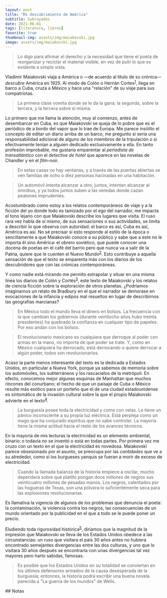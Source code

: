 ```yaml
---
layout: post
title: "Mi descubrimiento de América"
subtitle: Subrayados
date: 2021-06-01
tags: [literatura, libros]
favorite: true
thumbnail-img: assets/img/maiakovski.jpg
image: assets/img/maiakovski.jpg
---
```


> Lo digo para afirmar el derecho y la necesidad que tiene el poeta de reorganizar y reciclar el material visible, en vez de pulir lo que es evidente a simple vista.

Vladimir Maiakovski viaja a América o  &#x2014;de acuerdo al título de su crónica&#x2014; *descubre* América en 1925. Al modo de Colón o Hernán Cortes<sup><a id="fnr.1" class="footref" href="#fn.1" role="doc-backlink">1</a></sup>, llega en barco a Cuba, cruza a México y hace una "relación" de su viaje para sus compatriotas.

> La primera clase vomita donde se le da la gana; la segunda, sobre la tercera, y la tercera sobre sí misma.

Lo primero que me llama la atención, muy al comienzo, antes de desembarcar en Cuba, es que Maiakovski se queja de lo pobre que es el periódico de a bordo del vapor que lo trae de Europa. Me parece insólito el concepto de editar un diario arriba de un barco, me pregunto si sería una responsabilidad adicional de alguno de los miembros de la tripulación o si efectivamente tenían a alguien dedicado exclusivamente a ella. En tanto profesión improbable, me gustaría emparentar al *periodista de transatlántico* con el *detective de hotel* que aparece en las novelas de Chandler y en el *film-noir*.

> En estas casas no hay ventanas, y a través de las puertas abiertas se ven familias de ocho o diez personas hacinadas en una habitación.

> Un automóvil intenta alcanzar a otro; juntos, intentan alcanzar al ómnibus, y ya todos juntos suben a las veredas donde cazan peatones imprudentes.

Acostumbrado como estoy a los relatos contemporáneos de viaje y a la ficción del yo donde todo es tamizado por el ego del narrador, me impacta el tono lejano con que Maiakovski describe los lugares que visita. El ruso rara vez habla de sí mismo, de sus sensaciones o sus actividades, se limita a describir lo que observa con autoridad: el barco es así, Cuba es así, América es así. No sé precisar si esto responde al estilo de la época o sencillamente a que Maiakovski conoce a su público y sabe que a este no le importa él sino América: el obrero soviético, que puede conocer una docena de poetas en el café del barrio pero que nunca va a salir de la Patria, quiere que le cuenten el Nuevo Mundo<sup><a id="fnr.2" class="footref" href="#fn.2" role="doc-backlink">2</a></sup>. Esto contribuye a aquella sensación de que el texto se emparenta más con los diarios de los descubridores que con las crónicas contemporáneas.

Y como nadie está mirando me permito extrapolar y situar en una misma línea los diarios de Colón y Cortés<sup><a id="fnr.3" class="footref" href="#fn.3" role="doc-backlink">3</a></sup>, este texto de Maiakovski y los relatos de ciencia ficción sobre la exploración de otros planetas. ¿Podríamos imaginarnos un relato de Bradbury en el que el narrador se demorase en evocaciones de la infancia y edipos mal resueltos en lugar de describirnos las geografías marcianas?

> En México todo el mundo lleva el dinero en bolsos. La frecuencia con la que cambian los gobiernos (durante veintiocho años hubo treinta presidentes) ha quebrado la confianza en cualquier tipo de papeles. Por eso andan con los bolsos.

> El revolucionario mexicano es cualquiera que derroque al poder con armas en la mano, no importa de qué poder se trate. Y, como en México cualquiera ha derrocado, está derrocando o quiere derrocar a algún poder, todos son revolucionarios.

Acaso la parte menos interesante del texto es la dedicada a Estados Unidos, en particular a Nueva York, porque ya sabemos de memoria sobre los automóviles, los subterráneos y los rascacielos de la metrópoli. En efecto, conocemos mejor algunas esquinas de Manhattan que muchos rincones del conurbano; el hecho de que un paisaje de Cuba o México resulte más exótico para un porteño que el de una ciudad estadounidense es sintomático de la invasión cultural sobre la que el propio Maiakovski advierte en el texto<sup><a id="fnr.4" class="footref" href="#fn.4" role="doc-backlink">4</a></sup>.

> La burguesía posee toda la electricidad y come con velas. Le tiene un pánico inconsciente a su propia luz eléctrica. Está perpleja como un mago que ha conjurado espíritus que no sabe controlar. La mayoría tiene la misma actitud hacia el resto de los avances técnicos.

En la mayoría de mis lecturas la electricidad es un elemento ambiental, binario: o todavía no se inventó o está en todas partes. Por primera vez me cruzo con un texto en el que la electricidad es novedosa. Maiakovski parece obsesionado por el asunto, se preocupa por las *cantidades* que ve a su alrededor, como si los burgueses yanquis se fueran a morir de exceso de electricidad.

> Cuando la llamada balanza de la historia empiece a oscilar, mucho dependerá sobre qué platillo pongan doce millones de negros sus veinticuatro millones de pesadas manos. Los negros, calentados por las hogueras de Texas, son una pólvora lo suficientemente seca para las explosiones revolucionarias.

Es llamativa la vigencia de algunos de los problemas que denuncia el poeta: la contaminación, la violencia contra los negros, las consecuencias de un mundo orientado por la publicidad en el que a todo se le puede poner un precio.

Eludiendo toda rigurosidad histórica<sup><a id="fnr.5" class="footref" href="#fn.5" role="doc-backlink">5</a></sup>, diríamos que la magnitud de la impresión que Maiakovski se lleva de los Estados Unidos obedece a las circunstancias: un ruso que visitara el país 30 años antes no hubiera encontrado semejantes divergencias entre las dos culturas, y uno que lo visitara 30 años después se encontraría con unas divergencias tal vez mayores pero harto sabidas, famosas.

> Es posible que los Estados Unidos en su totalidad se conviertan en los últimos defensores armados de la causa desesperada de la burguesía; entonces, la historia podrá escribir una buena novela parecida a "La guerra de los mundos" de Wells.

<section class="footnotes" markdown=1>
## Notas
<!--- 
# Notas al pie de p&aacute;gina

 -->
<sup><a id="fn.1" href="#fnr.1">1</a></sup> Ninguna de cuyas crónicas yo leí.

<sup><a id="fn.2" href="#fnr.2">2</a></sup> No está chequeado.

<sup><a id="fn.3" href="#fnr.3">3</a></sup> Que, insisto, nunca leí.

<sup><a id="fn.4" href="#fnr.4">4</a></sup> No se chequeó.

<sup><a id="fn.5" href="#fnr.5">5</a></sup> Se remite al lector al nombre de este blog.

</section>
